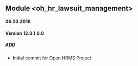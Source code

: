 ## Module <oh_hr_lawsuit_management>

#### 06.03.2018
#### Version 12.0.1.0.0
##### ADD
- Initial commit for Open HRMS Project
